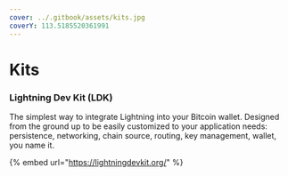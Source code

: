 ```yaml
---
cover: ../.gitbook/assets/kits.jpg
coverY: 113.5185520361991
---
```


# Kits

### Lightning Dev Kit (LDK)

The simplest way to integrate Lightning into your Bitcoin wallet. Designed from the ground up to be easily customized to your application needs: persistence, networking, chain source, routing, key management, wallet, you name it.

{% embed url="https://lightningdevkit.org/" %}
